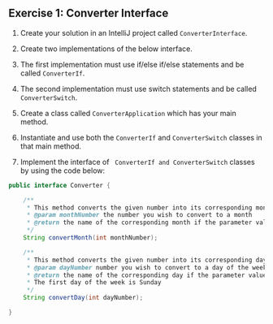 ## Exercise 1: Converter Interface

1. Create your solution in an IntelliJ project called `ConverterInterface`.

2. Create two implementations of the below interface.

3. The first implementation must use if/else if/else statements and be called `ConverterIf`.

4. The second implementation must use switch statements and be called `ConverterSwitch`.

5. Create a class called `ConverterApplication` which has your main method.

6. Instantiate and use both the `ConverterIf` and `ConverterSwitch` classes in that main method.

7. Implement the interface of ` ConverterIf and ConverterSwitch` classes by using the code below:

```java
public interface Converter {

    /**
     * This method converts the given number into its corresponding month.
     * @param monthNumber the number you wish to convert to a month
     * @return the name of the corresponding month if the parameter value is between 1 and 12; error message otherwise
     */
    String convertMonth(int monthNumber);

    /**
     * This method converts the given number into its corresponding day of the week.
     * @param dayNumber number you wish to convert to a day of the week
     * @return the name of the corresponding day if the parameter value is between 1 and 7, error message otherwise
     * The first day of the week is Sunday
     */
    String convertDay(int dayNumber);

}